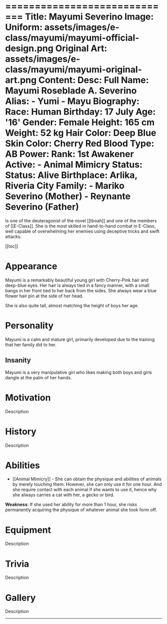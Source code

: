 =============================
Title: Mayumi Severino
Image:
  Uniform: assets/images/e-class/mayumi/mayumi-official-design.png
  Original Art: assets/images/e-class/mayumi/mayumi-original-art.png
Content:
  Desc:
    Full Name: Mayumi Roseblade A. Severino
    Alias:
    - Yumi
    - Mayu
  Biography:
    Race: Human
    Birthday: 17 July
    Age: '16'
    Gender: Female
    Height: 165 cm
    Weight: 52 kg
    Hair Color: Deep Blue
    Skin Color: Cherry Red
    Blood Type: AB
  Power:
    Rank: 1st Awakener
    Active:
    - Animal Mimicry
  Status:
    Status: Alive
    Birthplace: Arlika, Riveria City
    Family:
    - Mariko Severino (Mother)
    - Reynante Severino (Father)
=============================

Is one of the deuteragonist of the novel [[tboah]] and one of the members of [[E-Class]]. She is the most skilled in hand-to-hand combat in E-Class, well capable of overwhelming her enemies using deceptive tricks and swift attacks.

[[toc]]

# Appearance
Mayumi is a remarkably beautiful young girl with Cherry-Pink hair and deep-blue eyes. Her hair is always tied in a fancy manner, with a small bangs in her front tied to her back from the sides. She always wear a blue flower hair pin at the side of her head.

She is also quite tall, almost matching the height of boys her age.

# Personality
Mayumi is a calm and mature girl, primarily developed due to the training that her family did to her.

## Insanity
Mayumi is a very manipulative girl who likes making both boys and girls dangle at the palm of her hands.

# Motivation
Description

# History
Description

# Abilities
* [[Animal Mimicry]] - She can obtain the physique and abilities of animals by merely touching them. However, she can only use it for one hour. And she require contact with each animal if she wants to use it, hence why she always carries a cat with her, a gecko or bird.

**Weakness**: If she used her ability for more than 1 hour, she risks permanently acquiring the physique of whatever animal she took form off.

# Equipment
Description

# Trivia
Description

# Gallery
Description



----------------------------------------------------------------------